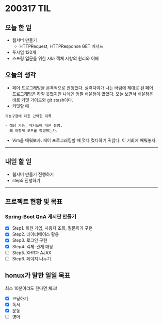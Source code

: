 # 200317 TIL

## 오늘 한 일

- 웹서버 만들기
  - HTTPRequest, HTTPResponse GET 메서드
- 푸시업 120개
- 스프링 입문을 위한 자바 객체 지향의 원리와 이해

## 오늘의 생각

- 페어 프로그래밍을 본격적으로 진행했다. 실력차이가 나는 바람에 제대로 된 페어 프로그래밍은 하질 못했지만 나에겐
  정말 배울점이 많았다. 오늘 보면서 배울점은 바로 커밋 가이드와 git stash이다.
- 커밋할 때

```
기능구현에 대한 간략한 제목

- 해당 기능, 메서드에 대한 설명.
- 왜 이렇게 코드를 작성했는가.
```

- Vim을 배워보자. 페어 프로그래밍할 때 껏다 켰다하기 귀찮다. 이 기회에 배워놓자.

------

## 내일 할 일

- 웹서버 만들기 진행하기
- step5 진행하기

------

## 프로젝트 현황 및 목표

### Spring-Boot QnA 게시판 만들기

- [x] Step1. 회원 가입, 사용자 조회, 질문하기 구현
- [x] Step2. 데이터베이스 활용
- [x] Step3. 로그인 구현
- [x] Step4. 객체-관계 매핑
- [ ] Step5. XHR과 AJAX
- [ ] Step6. 페이지 나누기

## honux가 말한 일일 목표

최소 10분이라도 한다면 체크!

- [x] 코딩하기
- [x] 독서
- [x] 운동
- [ ] 영어